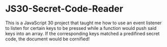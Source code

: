 # JS30-Secret-Code-Reader

This is a JavaScript 30 project that taught me how to use an event listener to listen for certain keys to be pressed while a function would push said keys into an array. If the corresponding keys matched a predifined secret code, the document would be cornified!
